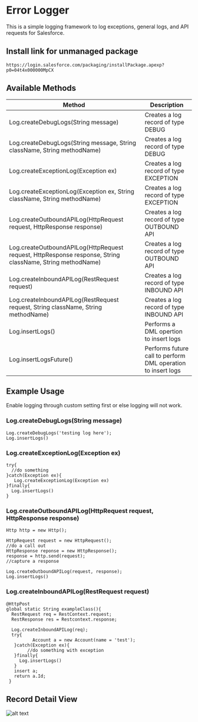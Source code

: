 # Error Logger

This is a simple logging framework to log exceptions, general logs, and API requests for Salesforce.

## Install link for unmanaged package

	https://login.salesforce.com/packaging/installPackage.apexp?p0=04t4x000000MpCX

## Available Methods

| Method  |  Description |
| ------------- | ------------- |
| Log.createDebugLogs(String message)  | Creates a log record of type DEBUG  | 
| Log.createDebugLogs(String message, String className, String methodName)  | Creates a log record of type DEBUG  | 
| Log.createExceptionLog(Exception ex)  | Creates a log record of type EXCEPTION  | 
| Log.createExceptionLog(Exception ex, String className, String methodName)  | Creates a log record of type EXCEPTION  | 
| Log.createOutboundAPILog(HttpRequest request, HttpResponse response)  | Creates a log record of type OUTBOUND API  |
| Log.createOutboundAPILog(HttpRequest request, HttpResponse response, String className, String methodName)  | Creates a log record of type OUTBOUND API  |
| Log.createInboundAPILog(RestRequest request)  | Creates a log record of type INBOUND API  | 
| Log.createInboundAPILog(RestRequest request, String className, String methodName)  | Creates a log record of type INBOUND API  | 
| Log.insertLogs()  | Performs a DML opertion to insert logs  | 
| Log.insertLogsFuture()  | Performs future call to perform DML operation to insert logs  | 


## Example Usage

Enable logging through custom setting first or else logging will not work. 

### Log.createDebugLogs(String message)
```
Log.createDebugLogs('testing log here');
Log.insertLogs() 
```

### Log.createExceptionLog(Exception ex)
```
try{
  //do something
}catch(Exception ex){
   Log.createExceptionLog(Exception ex)
}finally{
  Log.insertLogs() 
}
```

### Log.createOutboundAPILog(HttpRequest request, HttpResponse response)
```
Http http = new Http();

HttpRequest request = new HttpRequest();
//do a call out
HttpResponse reponse = new HttpResponse();
response = http.send(request);
//capture a response

Log.createOutboundAPILog(request, response);
Log.insertLogs() 
```

### Log.createInboundAPILog(RestRequest request)
```
@HttpPost
global static String exampleClass(){
  RestRequest req = RestContext.request;
  RestResponse res = Restcontext.response;
  
  Log.createInboundAPILog(req);
  try{
          Account a = new Account(name = 'test');
   }catch(Exception ex){
        //do something with exception
   }finally{
     Log.insertLogs() 
   }
   insert a;
   return a.Id;
 }
```

## Record Detail View

![alt text](https://drive.google.com/uc?export=view&id=15UzY-KQRvNoO1fuNVsQVe9gCv-6vd1CT)
